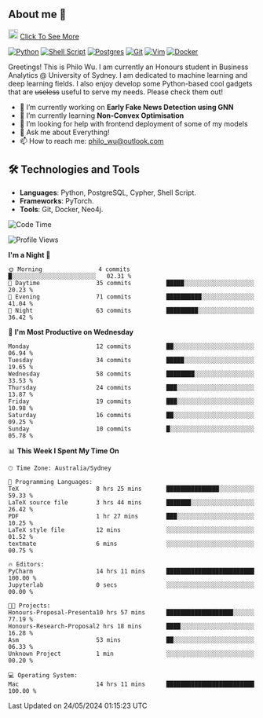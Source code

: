 ## About me 🤗

<a href="#"><img src="https://media.giphy.com/media/hvRJCLFzcasrR4ia7z/giphy.gif" width="20px" height="20px"></a> [Click To See More](https://philowu.notion.site/philowu/Philo-Hao-Wu-8bc7b2a81217493399d7db22df70fbfd)

[![Python](https://img.shields.io/badge/python-3670A0?style=for-the-badge&logo=python&logoColor=ffdd54)](#)
[![Shell Script](https://img.shields.io/badge/shell_script-%23121011.svg?style=for-the-badge&logo=gnu-bash&logoColor=white)](#)
[![Postgres](https://img.shields.io/badge/postgres-%23316192.svg?style=for-the-badge&logo=postgresql&logoColor=white)](#)
[![Git](https://img.shields.io/badge/git-%23F05033.svg?style=for-the-badge&logo=git&logoColor=white)](#)
[![Vim](https://img.shields.io/badge/VIM-%2311AB00.svg?style=for-the-badge&logo=vim&logoColor=white)](#)
[![Docker](https://img.shields.io/badge/docker-%230db7ed.svg?style=for-the-badge&logo=docker&logoColor=white)](#)

Greetings! This is Philo Wu. I am currently an Honours student in Business Analytics \@ University of Sydney. I am dedicated to machine learning and deep learning fields. I also enjoy develop some Python-based cool gadgets that are ~~useless~~ useful to serve my needs. Please check them out!

- 🔭 I’m currently working on **Early Fake News Detection using GNN**
- 🌱 I’m currently learning **Non-Convex Optimisation**
- 🤔 I’m looking for help with frontend deployment of some of my models
- 💬 Ask me about Everything!
- 📫 How to reach me: philo_wu@outlook.com

## 🛠 Technologies and Tools
- **Languages**: Python, PostgreSQL, Cypher, Shell Script.
- **Frameworks**: PyTorch.
- **Tools**: Git, Docker, Neo4j.

<!--START_SECTION:waka-->
![Code Time](http://img.shields.io/badge/Code%20Time-172%20hrs%2032%20mins-blue)

![Profile Views](http://img.shields.io/badge/Profile%20Views-0-blue)

**I'm a Night 🦉** 

```text
🌞 Morning                4 commits           █░░░░░░░░░░░░░░░░░░░░░░░░   02.31 % 
🌆 Daytime                35 commits          █████░░░░░░░░░░░░░░░░░░░░   20.23 % 
🌃 Evening                71 commits          ██████████░░░░░░░░░░░░░░░   41.04 % 
🌙 Night                  63 commits          █████████░░░░░░░░░░░░░░░░   36.42 % 
```
📅 **I'm Most Productive on Wednesday** 

```text
Monday                   12 commits          ██░░░░░░░░░░░░░░░░░░░░░░░   06.94 % 
Tuesday                  34 commits          █████░░░░░░░░░░░░░░░░░░░░   19.65 % 
Wednesday                58 commits          ████████░░░░░░░░░░░░░░░░░   33.53 % 
Thursday                 24 commits          ███░░░░░░░░░░░░░░░░░░░░░░   13.87 % 
Friday                   19 commits          ███░░░░░░░░░░░░░░░░░░░░░░   10.98 % 
Saturday                 16 commits          ██░░░░░░░░░░░░░░░░░░░░░░░   09.25 % 
Sunday                   10 commits          █░░░░░░░░░░░░░░░░░░░░░░░░   05.78 % 
```


📊 **This Week I Spent My Time On** 

```text
🕑︎ Time Zone: Australia/Sydney

💬 Programming Languages: 
TeX                      8 hrs 25 mins       ███████████████░░░░░░░░░░   59.33 % 
LaTeX source file        3 hrs 44 mins       ███████░░░░░░░░░░░░░░░░░░   26.42 % 
PDF                      1 hr 27 mins        ███░░░░░░░░░░░░░░░░░░░░░░   10.25 % 
LaTeX style file         12 mins             ░░░░░░░░░░░░░░░░░░░░░░░░░   01.52 % 
textmate                 6 mins              ░░░░░░░░░░░░░░░░░░░░░░░░░   00.75 % 

🔥 Editors: 
PyCharm                  14 hrs 11 mins      █████████████████████████   100.00 % 
Jupyterlab               0 secs              ░░░░░░░░░░░░░░░░░░░░░░░░░   00.00 % 

🐱‍💻 Projects: 
Honours-Proposal-Presenta10 hrs 57 mins      ███████████████████░░░░░░   77.19 % 
Honours-Research-Proposal2 hrs 18 mins       ████░░░░░░░░░░░░░░░░░░░░░   16.28 % 
Asm                      53 mins             ██░░░░░░░░░░░░░░░░░░░░░░░   06.33 % 
Unknown Project          1 min               ░░░░░░░░░░░░░░░░░░░░░░░░░   00.20 % 

💻 Operating System: 
Mac                      14 hrs 11 mins      █████████████████████████   100.00 % 
```


 Last Updated on 24/05/2024 01:15:23 UTC
<!--END_SECTION:waka-->
